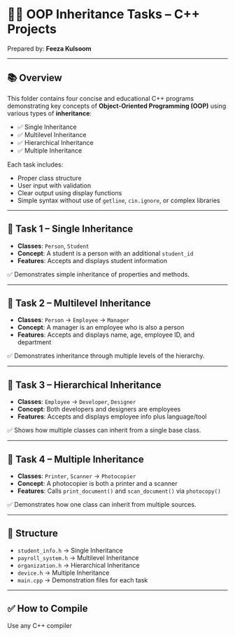 # 👨‍💻 OOP Inheritance Tasks – C++ Projects

Prepared by: **Feeza Kulsoom**  


---

## 📚 Overview

This folder contains four concise and educational C++ programs demonstrating key concepts of **Object-Oriented Programming (OOP)** using various types of **inheritance**:

- ✅ Single Inheritance  
- ✅ Multilevel Inheritance  
- ✅ Hierarchical Inheritance  
- ✅ Multiple Inheritance  

Each task includes:
- Proper class structure
- User input with validation
- Clear output using display functions
- Simple syntax without use of `getline`, `cin.ignore`, or complex libraries

---

## 🔹 Task 1 – Single Inheritance

- **Classes**: `Person`, `Student`
- **Concept**: A student is a person with an additional `student_id`
- **Features**: Accepts and displays student information

✅ Demonstrates simple inheritance of properties and methods.

---

## 🔹 Task 2 – Multilevel Inheritance

- **Classes**: `Person` → `Employee` → `Manager`
- **Concept**: A manager is an employee who is also a person
- **Features**: Accepts and displays name, age, employee ID, and department

✅ Demonstrates inheritance through multiple levels of the hierarchy.

---

## 🔹 Task 3 – Hierarchical Inheritance

- **Classes**: `Employee` → `Developer`, `Designer`
- **Concept**: Both developers and designers are employees
- **Features**: Accepts and displays employee info plus language/tool

✅ Shows how multiple classes can inherit from a single base class.

---

## 🔹 Task 4 – Multiple Inheritance

- **Classes**: `Printer`, `Scanner` → `Photocopier`
- **Concept**: A photocopier is both a printer and a scanner
- **Features**: Calls `print_document()` and `scan_document()` via `photocopy()`

✅ Demonstrates how one class can inherit from multiple sources.

---

## 📁 Structure

- `student_info.h` → Single Inheritance  
- `payroll_system.h` → Multilevel Inheritance  
- `organization.h` → Hierarchical Inheritance  
- `device.h` → Multiple Inheritance  
- `main.cpp` → Demonstration files for each task

---

## ✅ How to Compile

Use any C++ compiler
